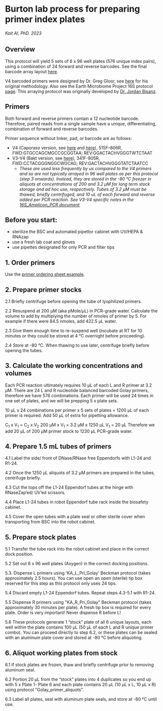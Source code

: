 # Burton lab process for preparing primer index plates
###### Kait Al, PhD. 2023


## Overview
This protocol will yield 5 sets of 6 x 96 well plates (576 unique index pairs), using a combination of 24 forward and reverse barcodes. See the final barcode array layout [here](../Amplicon_SOPs/V4_primers_GolayBarcodes_Plates.xlsx).

V4 barcoded primers were designed by Dr. Greg Gloor, see [here](https://github.com/ggloor/miseq_bin/blob/master/Illumina_SOP.pdf) for his original methodology.
Also see the Earth Microbiome Project 16S protocol [page](https://earthmicrobiome.org/protocols-and-standards/16s/).
This arraying protocol was originally developed by [Dr. Jordan Bisanz](https://github.com/jbisanz).


## Primers

Both forward and reverse primers contain a 12 nucleotide barcode. Therefore, paired reads from a single sample have a unique, differentiating, combination of forward and reverse barcodes.

Primer sequence without linker, pad, or barcode are as follows:
* V4 (Caporaso version, see [here](https://doi.org/10.1073/pnas.1000080107) and [here](https://doi.org/10.1038/ismej.2012.8)), 515F–806R, FWD:GTGCCAGCMGCCGCGGTAA; REV:GGACTACHVGGGTWTCTAAT
* V3-V4 (Bakt version, see [here](https://doi.org/10.1038/ismej.2011.41)), 341F-805R, FWD:CCTACGGGNGGCWGCAG; REV:GACTACHVGGGTATCTAATCC
    * *These are used less frequently by us compared to the V4 primers and so are not typically arrayed in 96 well plates as per this protocol (step 3 onwards). Instead, they are stored in the -80 °C freezer in aliquots at concentrations of 200 and 3.2 μM for long term stock storage and ad hoc use, respectively. Tubes of 3.2 μM must be thawed, briefly centrifuged, and 10 uL of each forward and reverse added per PCR reaction. See V3-V4 specific notes in the [16S_Amplicon_PCR document](3_16S_amplicon_PCR).*


## Before you start: 
* sterilize the BSC and automated pipettor cabinet with UV/HEPA & RNAzap
* use a fresh lab coat and gloves
* use pipettes designated for only PCR and filter tips


## 1. Order primers

Use the [primer ordering sheet example](../Amplicon_SOPs/Golay_indexed_primers_ordering_template.xlsx). 

## 2. Prepare primer stocks

2.1 Briefly centrifuge before opening the tube of lyophilized primers. 

2.2 Resuspend at 200 μM (aka pMole/μL) in PCR-grade water. Calculate the volume to add by multiplying the number of nmoles of primer by 5. For example if there were 84.5 nmoles, add 422.5 μL water.

2.3 Give them enough time to re-suspend well (incubate at RT for 10 minutes or they could be stored at 4 °C overnight before proceeding).

2.4 Store at -80 °C. When thawing to use later, centrifuge briefly before opening the tubes.

## 3. Calculate the working concentrations and volumes

Each PCR reaction ultimately requires 10 μL of each L and R primer at 3.2 μM. There are 24 L and R nucleotide balanced barcoded Golay primers, therefore we have 576 combinations. Each primer will be used 24 times in one set of plates, and we will be prepping 5 x plate sets.

10 μL x 24 combinations per primer x 5 sets of plates = 1200 μL of each primer is required. Add 50 μL of extra for pipetting allowance. 

C<sub>1</sub> x V<sub>1</sub> = C<sub>2</sub> x V<sub>2</sub>
200 μM x V<sub>1</sub> = 3.2 μM x 1250 μL
V<sub>1</sub> = 20 μL
Therefore we add 20 μL of 200 μM primer stock to 1230 μL PCR-grade water.

## 4. Prepare 1.5 mL tubes of primers

4.1 Label the side/ front of DNase/RNase free Eppendorfs with L1-24 and R1-24.

4.2 Once the 1250 µL aliquots of 3.2 µM primers are prepared in the tubes, centrifuge briefly.

4.3 Cut the tops off the L1-24 Eppendorf tubes at the hinge with RNaseZap’ed/ UV’ed scissors.

4.4 Place L1-24 tubes in robot Eppendorf tube rack inside the biosafety cabinet.

4.5 Cover the open tubes with a plate seal or other sterile cover when transporting from BSC into the robot cabinet.

## 5. Prepare stock plates

5.1 Transfer the tube rack into the robot cabinet and place in the correct dock position.

5.2 Set out 6 x 96 well plates (Axygen) in the correct docking positions.

5.3. Dispense L primers using 'KA_L_Pri_Golay' Beckman protocol (takes approximately 2.5 hours). You can use open an open (sterile) tip box reserved for this step as this protocol only uses 24 tips.

5.4 Discard empty L1-24 Eppendorf tubes. Repeat steps 4.3-5.1 with R1-24.

5.5 Dispense R primers using "KA_R_Pri_Golay" Beckman protocol (takes approximately 30 minutes per plate). A fresh tip box is required for every plate. Order is very important! Never dispense R before L!

5.6 These protocols generate 1 “stock” plate of all 6 unique layouts, each well within the plate contains 100 µL (50 µL of each L and R unique primer combo). You can proceed directly to step 6.2, or these plates can be sealed with an aluminum plate cover and stored at -80 °C before aliquoting.

## 6. Aliquot working plates from stock

6.1 If stock plates are frozen, thaw and briefly centrifuge prior to removing aluminum seal.

6.2 Portion 20 µL from the “stock” plates into 4 duplicates so you end up with 5 x Plate 1- Plate 6 and each plate contains 20 µL (10 µL x  L, 10 µL x R) using protocol "Golay_primer_aliquots".

6.3 Label all plates, seal with aluminum plate seals, and store at -80 °C until use.

